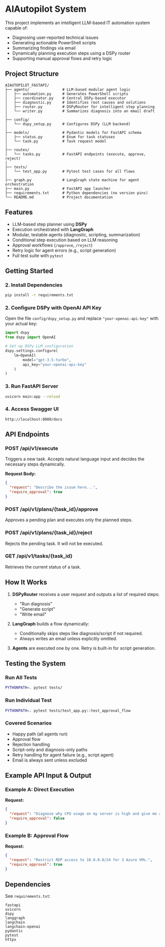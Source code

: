 # AIAutopilot System

This project implements an intelligent LLM-based IT automation system capable of:

- Diagnosing user-reported technical issues
- Generating actionable PowerShell scripts
- Summarizing findings via email
- Dynamically planning execution steps using a DSPy router
- Supporting manual approval flows and retry logic

## Project Structure

```
AIAUTOPILOT_FASTAPI/
├── agents/               # LLM-based modular agent logic
│   ├── automation.py     # Generates PowerShell scripts
│   ├── coordinator.py    # Central DSPy-based executor
│   ├── diagnostic.py     # Identifies root causes and solutions
│   ├── router.py         # DSPyRouter for intelligent step planning
│   └── writer.py         # Summarizes diagnosis into an email draft
│
├── config/
│   └── dspy_setup.py     # Configures DSPy (LLM backend)
│
├── models/               # Pydantic models for FastAPI schema
│   ├── status.py         # Enum for task statuses
│   └── task.py           # Task request model
│
├── routes/
│   └── tasks.py          # FastAPI endpoints (execute, approve, reject)
│
├── tests/
│   └── test_app.py       # Pytest test cases for all flows
│
├── graph.py              # LangGraph state machine for agent orchestration
├── main.py               # FastAPI app launcher
├── requirements.txt      # Python dependencies (no version pins)
└── README.md             # Project documentation
```

## Features

- LLM-based step planner using **DSPy**
- Execution orchestrated with **LangGraph**
- Modular, testable agents (diagnostic, scripting, summarization)
- Conditional step execution based on LLM reasoning
- Approval workflows (`/approve`, `/reject`)
- Retry logic for agent errors (e.g., script generation)
- Full test suite with `pytest`

## Getting Started

### 2. Install Dependencies

```bash
pip install -r requirements.txt
```

### 2. Configure DSPy with OpenAI API Key

Open the file `config/dspy_setup.py` and replace `"your-openai-api-key"` with your actual key:

```python
import dspy
from dspy import OpenAI

# Set up DSPy LLM configuration
dspy.settings.configure(
    lm=OpenAI(
        model="gpt-3.5-turbo",
        api_key="your-openai-api-key"
    )
)
```

### 3. Run FastAPI Server

```bash
uvicorn main:app --reload
```

### 4. Access Swagger UI

```
http://localhost:8000/docs
```

## API Endpoints

### POST /api/v1/execute

Triggers a new task. Accepts natural language input and decides the necessary steps dynamically.

**Request Body:**
```json
{
  "request": "Describe the issue here...",
  "require_approval": true
}
```

### POST /api/v1/plans/{task_id}/approve

Approves a pending plan and executes only the planned steps.

### POST /api/v1/plans/{task_id}/reject

Rejects the pending task. It will not be executed.

### GET /api/v1/tasks/{task_id}

Retrieves the current status of a task.

## How It Works

1. **DSPyRouter** receives a user request and outputs a list of required steps:
   - "Run diagnosis"
   - "Generate script"
   - "Write email"

2. **LangGraph** builds a flow dynamically:
   - Conditionally skips steps like diagnosis/script if not required.
   - Always writes an email unless explicitly omitted.

3. **Agents** are executed one by one. Retry is built-in for script generation.

## Testing the System

### Run All Tests

```bash
PYTHONPATH=. pytest tests/
```

### Run Individual Test

```bash
PYTHONPATH=. pytest tests/test_app.py::test_approval_flow
```

### Covered Scenarios

- Happy path (all agents run)
- Approval flow
- Rejection handling
- Script-only and diagnosis-only paths
- Retry handling for agent failure (e.g., script agent)
- Email is always sent unless excluded

## Example API Input & Output

### Example A: Direct Execution

**Request:**
```json
{
  "request": "Diagnose why CPU usage on my server is high and give me a script to log it.",
  "require_approval": false
}
```

### Example B: Approval Flow

**Request:**
```json
{
  "request": "Restrict RDP access to 10.0.0.0/24 for 3 Azure VMs.",
  "require_approval": true
}
```

## Dependencies

See `requirements.txt`:

```
fastapi
uvicorn
dspy
langgraph
langchain
langchain-openai
pydantic
pytest
httpx
```